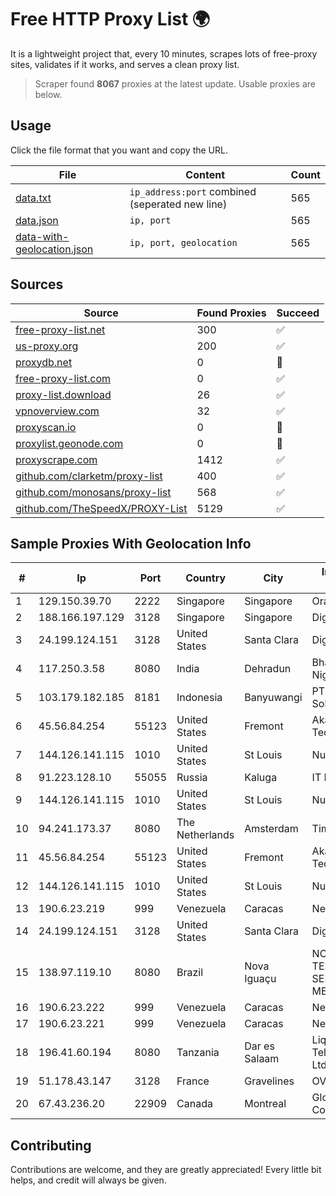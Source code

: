 
# Free HTTP Proxy List 🌍

It is a lightweight project that, every 10 minutes, scrapes lots of free-proxy sites, validates if it works, and serves a clean proxy list.


> Scraper found **8067** proxies at the latest update. Usable proxies are below.

## Usage

Click the file format that you want and copy the URL.


|File|Content|Count|
|----|-------|-----|
|[data.txt](https://raw.githubusercontent.com/themiralay/Proxy-List-World/master/data.txt)|`ip_address:port` combined (seperated new line)|565|
|[data.json](https://raw.githubusercontent.com/themiralay/Proxy-List-World/master/data.json)|`ip, port`|565|
|[data-with-geolocation.json](https://raw.githubusercontent.com/themiralay/Proxy-List-World/master/data-with-geolocation.json)|`ip, port, geolocation`|565|

## Sources

|Source|Found Proxies|Succeed|
|------|-------------|-------|
|[free-proxy-list.net](https://free-proxy-list.net)|300|✅|
|[us-proxy.org](https://www.us-proxy.org)|200|✅|
|[proxydb.net](http://proxydb.net)|0|🚫|
|[free-proxy-list.com](https://free-proxy-list.com/?page=&port=&type%5B%5D=http&type%5B%5D=https&up_time=0&search=Search)|0|✅|
|[proxy-list.download](https://www.proxy-list.download/HTTP)|26|✅|
|[vpnoverview.com](https://vpnoverview.com/privacy/anonymous-browsing/free-proxy-servers)|32|✅|
|[proxyscan.io](https://www.proxyscan.io)|0|🚫|
|[proxylist.geonode.com](https://proxylist.geonode.com/api/proxy-list?limit=300&page=1&sort_by=lastChecked&sort_type=desc&protocols=http,https)|0|🚫|
|[proxyscrape.com](https://api.proxyscrape.com/v2/?request=displayproxies&protocol=http&timeout=10000&country=all&ssl=all&anonymity=all)|1412|✅|
|[github.com/clarketm/proxy-list](https://raw.githubusercontent.com/clarketm/proxy-list/master/proxy-list-raw.txt)|400|✅|
|[github.com/monosans/proxy-list](https://raw.githubusercontent.com/monosans/proxy-list/main/proxies/http.txt)|568|✅|
|[github.com/TheSpeedX/PROXY-List](https://raw.githubusercontent.com/TheSpeedX/PROXY-List/master/http.txt)|5129|✅|


## Sample Proxies With Geolocation Info

|#|Ip|Port|Country|City|Internet Service Provider|
|-|--|----|-------|----|-------------------------|
|1|129.150.39.70|2222|Singapore|Singapore|Oracle Corporation|
|2|188.166.197.129|3128|Singapore|Singapore|DigitalOcean, LLC|
|3|24.199.124.151|3128|United States|Santa Clara|DigitalOcean, LLC|
|4|117.250.3.58|8080|India|Dehradun|Bharat Sanchar Nigam Ltd|
|5|103.179.182.185|8181|Indonesia|Banyuwangi|PT Cahaya Solusindo Internusa|
|6|45.56.84.254|55123|United States|Fremont|Akamai Technologies, Inc.|
|7|144.126.141.115|1010|United States|St Louis|Nubes, LLC|
|8|91.223.128.10|55055|Russia|Kaluga|IT Ltd.|
|9|144.126.141.115|1010|United States|St Louis|Nubes, LLC|
|10|94.241.173.37|8080|The Netherlands|Amsterdam|TimeWeb Ltd.|
|11|45.56.84.254|55123|United States|Fremont|Akamai Technologies, Inc.|
|12|144.126.141.115|1010|United States|St Louis|Nubes, LLC|
|13|190.6.23.219|999|Venezuela|Caracas|Net Uno|
|14|24.199.124.151|3128|United States|Santa Clara|DigitalOcean, LLC|
|15|138.97.119.10|8080|Brazil|Nova Iguaçu|NC BRASIL TELECOM E SERVICOS LTDA- ME|
|16|190.6.23.222|999|Venezuela|Caracas|Net Uno|
|17|190.6.23.221|999|Venezuela|Caracas|Net Uno|
|18|196.41.60.194|8080|Tanzania|Dar es Salaam|Liquid Telecommunications Ltd|
|19|51.178.43.147|3128|France|Gravelines|OVH SAS|
|20|67.43.236.20|22909|Canada|Montreal|GloboTech Communications|



## Contributing

Contributions are welcome, and they are greatly appreciated! Every
little bit helps, and credit will always be given.

